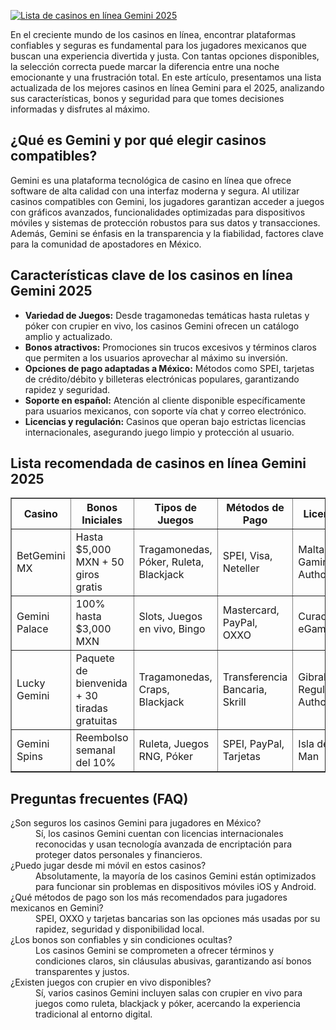 [![Lista de casinos en línea Gemini 2025](https://123-caf.pages.dev/gitsignup.png)](https://vrmoo.ru/Bt82HjjY)

<p>En el creciente mundo de los casinos en línea, encontrar plataformas confiables y seguras es fundamental para los jugadores mexicanos que buscan una experiencia divertida y justa. Con tantas opciones disponibles, la selección correcta puede marcar la diferencia entre una noche emocionante y una frustración total. En este artículo, presentamos una lista actualizada de los mejores casinos en línea Gemini para el 2025, analizando sus características, bonos y seguridad para que tomes decisiones informadas y disfrutes al máximo.</p>  <h2>¿Qué es Gemini y por qué elegir casinos compatibles?</h2> <p>Gemini es una plataforma tecnológica de casino en línea que ofrece software de alta calidad con una interfaz moderna y segura. Al utilizar casinos compatibles con Gemini, los jugadores garantizan acceder a juegos con gráficos avanzados, funcionalidades optimizadas para dispositivos móviles y sistemas de protección robustos para sus datos y transacciones. Además, Gemini se énfasis en la transparencia y la fiabilidad, factores clave para la comunidad de apostadores en México.</p>  <h2>Características clave de los casinos en línea Gemini 2025</h2> <ul>   <li><strong>Variedad de Juegos:</strong> Desde tragamonedas temáticas hasta ruletas y póker con crupier en vivo, los casinos Gemini ofrecen un catálogo amplio y actualizado.</li>   <li><strong>Bonos atractivos:</strong> Promociones sin trucos excesivos y términos claros que permiten a los usuarios aprovechar al máximo su inversión.</li>   <li><strong>Opciones de pago adaptadas a México:</strong> Métodos como SPEI, tarjetas de crédito/débito y billeteras electrónicas populares, garantizando rapidez y seguridad.</li>   <li><strong>Soporte en español:</strong> Atención al cliente disponible específicamente para usuarios mexicanos, con soporte vía chat y correo electrónico.</li>   <li><strong>Licencias y regulación:</strong> Casinos que operan bajo estrictas licencias internacionales, asegurando juego limpio y protección al usuario.</li> </ul>  <h2>Lista recomendada de casinos en línea Gemini 2025</h2> <table border="1" cellpadding="8" cellspacing="0">   <thead>     <tr>       <th>Casino</th>       <th>Bonos Iniciales</th>       <th>Tipos de Juegos</th>       <th>Métodos de Pago</th>       <th>Licencia</th>     </tr>   </thead>   <tbody>     <tr>       <td>BetGemini MX</td>       <td>Hasta $5,000 MXN + 50 giros gratis</td>       <td>Tragamonedas, Póker, Ruleta, Blackjack</td>       <td>SPEI, Visa, Neteller</td>       <td>Malta Gaming Authority</td>     </tr>     <tr>       <td>Gemini Palace</td>       <td>100% hasta $3,000 MXN</td>       <td>Slots, Juegos en vivo, Bingo</td>       <td>Mastercard, PayPal, OXXO</td>       <td>Curacao eGaming</td>     </tr>     <tr>       <td>Lucky Gemini</td>       <td>Paquete de bienvenida + 30 tiradas gratuitas</td>       <td>Tragamonedas, Craps, Blackjack</td>       <td>Transferencia Bancaria, Skrill</td>       <td>Gibraltar Regulatory Authority</td>     </tr>     <tr>       <td>Gemini Spins</td>       <td>Reembolso semanal del 10%</td>       <td>Ruleta, Juegos RNG, Póker</td>       <td>SPEI, PayPal, Tarjetas</td>       <td>Isla de Man</td>     </tr>   </tbody> </table>  <h2>Preguntas frecuentes (FAQ)</h2> <dl>   <dt>¿Son seguros los casinos Gemini para jugadores en México?</dt>   <dd>Sí, los casinos Gemini cuentan con licencias internacionales reconocidas y usan tecnología avanzada de encriptación para proteger datos personales y financieros.</dd>    <dt>¿Puedo jugar desde mi móvil en estos casinos?</dt>   <dd>Absolutamente, la mayoría de los casinos Gemini están optimizados para funcionar sin problemas en dispositivos móviles iOS y Android.</dd>    <dt>¿Qué métodos de pago son los más recomendados para jugadores mexicanos en Gemini?</dt>   <dd>SPEI, OXXO y tarjetas bancarias son las opciones más usadas por su rapidez, seguridad y disponibilidad local.</dd>    <dt>¿Los bonos son confiables y sin condiciones ocultas?</dt>   <dd>Los casinos Gemini se comprometen a ofrecer términos y condiciones claros, sin cláusulas abusivas, garantizando así bonos transparentes y justos.</dd>    <dt>¿Existen juegos con crupier en vivo disponibles?</dt>   <dd>Sí, varios casinos Gemini incluyen salas con crupier en vivo para juegos como ruleta, blackjack y póker, acercando la experiencia tradicional al entorno digital.</dd> </dl>